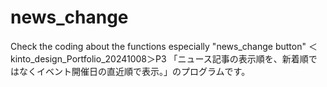 # news_change
Check the coding about the functions especially "news_change button"
＜kinto_design_Portfolio_20241008＞P3
「ニュース記事の表示順を、新着順ではなくイベント開催日の直近順で表示。」のプログラムです。
